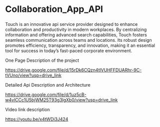 # Collaboration_App_API

### 

Touch is an innovative api service provider designed to enhance collaboration and productivity in modern
workplaces. By centralizing information and offering advanced search capabilities, Touch fosters
seamless communication across teams and locations. Its robust design promotes efficiency,
transparency, and innovation, making it an essential tool for success in today’s fast-paced corporate environment.

One Page Description of the project 

https://drive.google.com/file/d/15rDk6CQzn4tIVUHFFDUARhr-9C-tVUno/view?usp=drive_link

Detailed Api Description and Architecture

https://drive.google.com/file/d/1uz5cB-w4vlCCc1U5bjWM25T93g3lgXb0/view?usp=drive_link

Video link description

https://youtu.be/x4tWDi3J424


